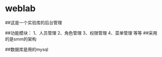 # weblab
##这是一个实验库的后台管理

##功能模块：
    1、人员管理
    2、角色管理
    3、权限管理
    4、菜单管理
    等等
##采用的是smm的架构


##数据库是用的mysql
  
    
